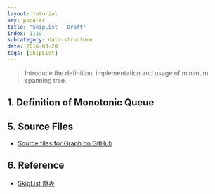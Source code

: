 ```yaml
---
layout: tutorial
key: popular
title: "SkipList - Draft"
index: 1119
subcategory: data-structure
date: 2016-03-20
tags: [SkipList]
---
```


> Introduce the definition, implementation and usage of minimum spanning tree.

## 1. Definition of Monotonic Queue


## 5. Source Files
* [Source files for Graph on GitHub](https://github.com/jojozhuang/DataStructure/tree/master/Graph)

## 6. Reference
* [SkipList 跳表](https://kenby.iteye.com/blog/1187303)
